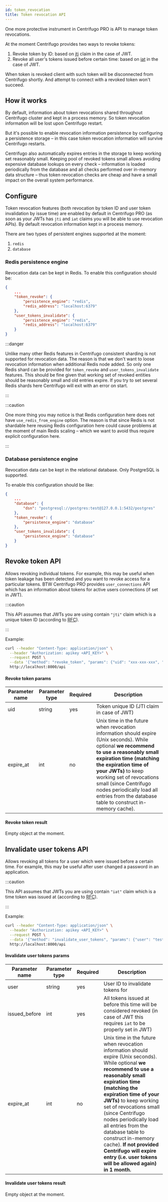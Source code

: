 ```yaml
---
id: token_revocation
title: Token revocation API
---
```


One more protective instrument in Centrifugo PRO is API to manage token revocations.

At the moment Centrifugo provides two ways to revoke tokens:

1. Revoke token by ID: based on [jti](https://datatracker.ietf.org/doc/html/rfc7519#section-4.1.7) claim in the case of JWT.
1. Revoke all user's tokens issued before certain time: based on [iat](https://datatracker.ietf.org/doc/html/rfc7519#section-4.1.6) in the case of JWT.

When token is revoked client with such token will be disconnected from Centrifugo shortly. And attempt to connect with a revoked token won't succeed.

## How it works

By default, information about token revocations shared throughout Centrifugo cluster and kept in a process memory. So token revocation information will be lost upon Centrifugo restart.

But it's possible to enable revocation information persistence by configuring a persistence storage – in this case token revocation information will survive Centrifugo restarts.

Centrifugo also automatically expires entries in the storage to keep working set reasonably small. Keeping pool of revoked tokens small allows avoiding expensive database lookups on every check – information is loaded periodically from the database and all checks performed over in-memory data structure – thus token revocation checks are cheap and have a small impact on the overall system performance.

## Configure

Token revocation features (both revocation by token ID and user token invalidation by issue time) are enabled by default in Centrifugo PRO (as soon as your JWTs has `jti` and `iat` claims you will be able to use revocation APIs). By default revocation information kept in a process memory.

There are two types of persistent engines supported at the moment:

1. `redis`
1. `database`

### Redis persistence engine

Revocation data can be kept in Redis. To enable this configuration should be:

```json
{
    ...
    "token_revoke": {
        "persistence_engine": "redis",
        "redis_address": "localhost:6379"
    },
    "user_tokens_invalidate": {
        "persistence_engine": "redis",
        "redis_address": "localhost:6379"
    }
}
```

:::danger

Unlike many other Redis features in Centrifugo consistent sharding is not supported for revocation data. The reason is that we don't want to loose revocation information when additional Redis node added. So only one Redis shard can be provided for `token_revoke` and `user_tokens_invalidate` features. This should be fine given that working set of revoked entities should be reasonably small and old entries expire. If you try to set several Redis shards here Centrifugo will exit with an error on start.

:::

:::caution

One more thing you may notice is that Redis configuration here does not have `use_redis_from_engine` option. The reason is that since Redis is not shardable here reusing Redis configuration here could cause problems at the moment of main Redis scaling – which we want to avoid thus require explicit configuration here.

:::

### Database persistence engine

Revocation data can be kept in the relational database. Only PostgreSQL is supported.

To enable this configuration should be like:

```json
{
    ...
    "database": {
        "dsn": "postgresql://postgres:test@127.0.0.1:5432/postgres"
    },
    "token_revoke": {
        "persistence_engine": "database"
    },
    "user_tokens_invalidate": {
        "persistence_engine": "database"
    }
}
```

## Revoke token API

Allows revoking individual tokens. For example, this may be useful when token leakage has been detected and you want to revoke access for a particular tokens. BTW Centrifugo PRO provides `user_connections` API which has an information about tokens for active users connections (if set in JWT). 

:::caution

This API assumes that JWTs you are using contain `"jti"` claim which is a unique token ID (according to [RFC](https://datatracker.ietf.org/doc/html/rfc7519#section-4.1.7)).  

:::

Example:

```bash
curl --header "Content-Type: application/json" \
  --header "Authorization: apikey <API_KEY>" \
  --request POST \
  --data '{"method": "revoke_token", "params": {"uid": "xxx-xxx-xxx", "expire_at": 1635845122}}' \
  http://localhost:8000/api
```

#### Revoke token params

| Parameter name | Parameter type | Required | Description  |
| -------------- | -------------- | ------------ | ---- |
| uid       | string  | yes | Token unique ID (JTI claim in case of JWT)        |
| expire_at       | int  | no | Unix time in the future when revocation information should expire (Unix seconds). While optional **we recommend to use a reasonably small expiration time (matching the expiration time of your JWTs)** to keep working set of revocations small (since Centrifugo nodes periodically load all entries from the database table to construct in-memory cache).    |

#### Revoke token result

Empty object at the moment.

## Invalidate user tokens API

Allows revoking all tokens for a user which were issued before a certain time. For example, this may be useful after user changed a password in an application.

:::caution

This API assumes that JWTs you are using contain `"iat"` claim which is a time token was issued at (according to [RFC](https://datatracker.ietf.org/doc/html/rfc7519#section-4.1.6)).  

:::

Example:

```bash
curl --header "Content-Type: application/json" \
  --header "Authorization: apikey <API_KEY>" \
  --request POST \
  --data '{"method": "invalidate_user_tokens", "params": {"user": "test", "issued_before": 1635845022, "expire_at": 1635845122}}' \
  http://localhost:8000/api
```

#### Invalidate user tokens params

| Parameter name | Parameter type | Required | Description  |
| -------------- | -------------- | ------------ | ---- |
| user       | string  | yes | User ID to invalidate tokens for       |
| issued_before       | int  | yes | All tokens issued at before this time will be considered revoked (in case of JWT this requires `iat` to be properly set in JWT)         |
| expire_at       | int  | no | Unix time in the future when revocation information should expire (Unix seconds). While optional **we recommend to use a reasonably small expiration time (matching the expiration time of your JWTs)** to keep working set of revocations small (since Centrifugo nodes periodically load all entries from the database table to construct in-memory cache). **If not provided Centrifugo will expire entry (i.e. user tokens will be allowed again) in 1 month.**     |

#### Invalidate user tokens result

Empty object at the moment.
